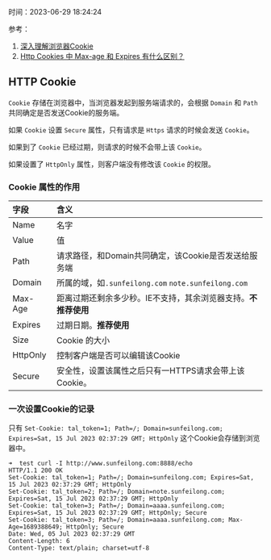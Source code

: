 时间：2023-06-29 18:24:24

参考：

1. [深入理解浏览器Cookie](https://github.com/huzhao0316/articals/wiki/%E6%B7%B1%E5%85%A5%E7%90%86%E8%A7%A3%E6%B5%8F%E8%A7%88%E5%99%A8Cookie)
1. [Http Cookies 中 Max-age 和 Expires 有什么区别？](https://jiapan.me/2017/cookies-max-age-vs-expires/)

## HTTP Cookie

`Cookie` 存储在浏览器中，当浏览器发起到服务端请求的，会根据 `Domain` 和 `Path` 共同确定是否发送Cookie的服务端。

如果 `Cookie` 设置 `Secure` 属性，只有请求是 `Https` 请求的时候会发送 `Cookie`。

如果到了 `Cookie` 已经过期，则请求的时候不会带上该 `Cookie`。

如果设置了 `HttpOnly` 属性，则客户端没有修改该 `Cookie` 的权限。

### Cookie 属性的作用

|字段|含义|
|:-|:-|
|Name|名字|
|Value|值|
|Path|请求路径，和Domain共同确定，该Cookie是否发送给服务端|
|Domain|所属的域，如`.sunfeilong.com` `note.sunfeilong.com`|
|Max-Age|距离过期还剩余多少秒。IE不支持，其余浏览器支持。**不推荐使用**|
|Expires|过期日期。**推荐使用**|
|Size|Cookie 的大小|
|HttpOnly|控制客户端是否可以编辑该Cookie|
|Secure|安全性，设置该属性之后只有一HTTPS请求会带上该Cookie。|

### 一次设置Cookie的记录

只有 `Set-Cookie: tal_token=1; Path=/; Domain=sunfeilong.com; Expires=Sat, 15 Jul 2023 02:37:29 GMT; HttpOnly` 这个Cookie会存储到浏览器中。

```shell
➜  test curl -I http://www.sunfeilong.com:8888/echo
HTTP/1.1 200 OK
Set-Cookie: tal_token=1; Path=/; Domain=sunfeilong.com; Expires=Sat, 15 Jul 2023 02:37:29 GMT; HttpOnly
Set-Cookie: tal_token=2; Path=/; Domain=note.sunfeilong.com; Expires=Sat, 15 Jul 2023 02:37:29 GMT; HttpOnly
Set-Cookie: tal_token=3; Path=/; Domain=aaaa.sunfeilong.com; Expires=Sat, 15 Jul 2023 02:37:29 GMT; HttpOnly; Secure
Set-Cookie: tal_token=3; Path=/; Domain=aaaa.sunfeilong.com; Max-Age=1689388649; HttpOnly; Secure
Date: Wed, 05 Jul 2023 02:37:29 GMT
Content-Length: 6
Content-Type: text/plain; charset=utf-8
```






